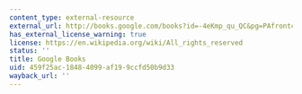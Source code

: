 ```yaml
---
content_type: external-resource
external_url: http://books.google.com/books?id=-4eKmp_qu_QC&pg=PAfrontcover
has_external_license_warning: true
license: https://en.wikipedia.org/wiki/All_rights_reserved
status: ''
title: Google Books
uid: 459f25ac-1848-4099-af19-9ccfd50b9d33
wayback_url: ''
---
```

